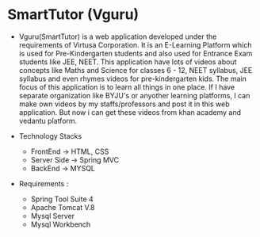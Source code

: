 # SmartTutor (Vguru)
* Vguru(SmartTutor) is a web application developed under the requirements of Virtusa Corporation. It is an E-Learning Platform which is used for Pre-Kindergarten students 
and also used for Entrance Exam students like JEE, NEET. This application have lots of videos about concepts like Maths and Science for classes 6 - 12, NEET syllabus, JEE syllabus
and even rhymes videos for pre-kindergarten kids. The main focus of this application is to learn all things in one place. If I have separate organization like BYJU's or anyother 
learning platforms, I can make own videos by my staffs/professors and post it in this web application. But now i can get these videos from khan academy and vedantu platform.

* Technology Stacks

  * FrontEnd     -> HTML, CSS
  * Server Side  -> Spring MVC
  * BackEnd      -> MYSQL
  
* Requirements :
  * Spring Tool Suite 4
  * Apache Tomcat V.8
  * Mysql Server
  * Mysql Workbench
